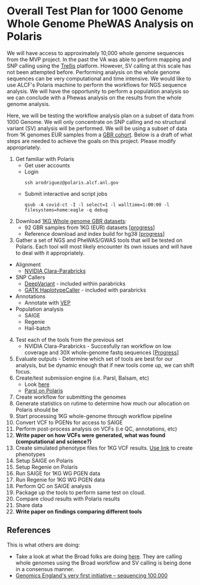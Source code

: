 # Overall Test Plan for 1000 Genome Whole Genome PheWAS Analysis on Polaris

We will have access to approximately 10,000 whole genome sequences from the MVP project.
In the past the VA was able to perform mapping and SNP calling using the [Trellis](https://www.nature.com/articles/s41598-021-02569-5) platform. However, SV calling at this scale has not been attempted before.
Performing analysis on the whole genome sequences can be very computational and time intensive. We would like to use ALCF's Polaris machine to perform the workflows for NGS sequence analysis.
We will have the opportunity to perform a population analysis so we can conclude with a Phewas analysis on the results from the whole genome analysis.

Here, we will be testing the workflow analysis plan on a subset of data from 1000 Genome. We will only concentrate on SNP calling and no structural variant (SV) analysis will be performed.
We will be using a subset of data from 1K genomes EUR samples from a [GBR cohort](https://www.internationalgenome.org/data-portal/population/GBR).
Below is a draft of what steps are needed to achieve the goals on this project. Please modify appropriately.

1. Get familiar with Polaris
   * Get user accounts
   * Login
     ```
     ssh arodriguez@polaris.alcf.anl.gov
     ```
   * Submit interactive and script jobs
     ```
     qsub -A covid-ct -I -l select=1 -l walltime=1:00:00 -l filesystems=home:eagle -q debug
     ```
2. Download [1KG Whole genome GBR datasets](https://www.cell.com/cell/fulltext/S0092-8674(22)00991-6): 
   * 92 GBR samples from 1KG (EUR) datasets [[progress](https://github.com/exascale-genomics/mvp-wgs-sv/blob/main/data/1kg_download_92_samples.MD)] 
   * Reference download and index build for hg38 [[progress](https://github.com/exascale-genomics/mvp-wgs-sv/blob/main/data/download_references.md)]
3. Gather a set of NGS and PheWAS/GWAS tools that will be tested on Polaris. Each tool will most likely encounter its own issues and will have to deal with it appropriately.
  * Alignment
    * [NVIDIA Clara-Parabricks](https://www.nvidia.com/en-us/clara/genomics/)
  * SNP Callers
    * [DeepVariant](https://ai.googleblog.com/search/label/Google%20Genomics) - included within parabricks
    * [GATK HaplotypeCaller]() - included with parabricks
  * Annotations
    * Annotate with [VEP]()
  * Population analysis
    * SAIGE
    * Regenie
    * Hail-batch
4. Test each of the tools from the previous set
   * NVIDIA Clara-Parabricks - Succesfully ran workflow on low coverage and 30X whole-genome fastq sequences [[Progress](https://github.com/exascale-genomics/mvp-wgs-sv/blob/main/parabricks_readme.md)]
5. Evaluate outputs - Determine which set of tools are best for our analysis, but be dynamic enough that if new tools come up, we can shift focus.
6. Create/test submission engine (i.e. Parsl, Balsam, etc)
   * Look [here](https://www.alcf.anl.gov/files/uram_workflows_performanceworkshop2018.pdf)
   * [Parsl on Polaris](https://github.com/argonne-lcf/user-guides/blob/workflow-docs/docs/polaris/workflows.md)
7. Create workflow for submitting the genomes
8. Generate statistics on rutime to determine how much our allocation on Polaris should be
9. Start processing 1KG whole-genome through workflow pipeline
10. Convert VCF to PGENs for access to SAIGE
11. Perform post-process analysis on VCFs (i.e QC, annotations, etc)
12. <b>Write paper on how VCFs were generated, what was found (computational and science?)</b>
13. Create simulated phenotype files for 1KG VCF results. [Use link](https://github.com/bambrozio/bioinformatics/blob/master/utils/1k-genomes-phenotype-simulator.ipynb) to create phenotypes
13. Setup SAIGE on Polaris
14. Setup Regenie on Polaris
15. Run SAIGE for 1KG WG PGEN data
16. Run Regenie for 1KG WG PGEN data
17. Perform QC on SAIGE analysis
18. Package up the tools to perform same test on cloud.
19. Compare cloud results with Polaris results
20. Share data
21. <b>Write paper on findings comparing different tools</b>


## References
This is what others are doing:

* Take a look at what the Broad folks are doing [here](https://www.sciencedirect.com/science/article/pii/S0092867422009916?via%3Dihub). They are calling whole genomes using the Broad workflow and SV calling is being done in a consensus manner.
* [Genomics England's very first initiative – sequencing 100,000](https://www.genomicsengland.co.uk/initiatives/100000-genomes-project/documentation)
